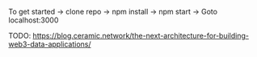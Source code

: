 To get started -> clone repo -> npm install -> npm start -> Goto localhost:3000

TODO: https://blog.ceramic.network/the-next-architecture-for-building-web3-data-applications/
